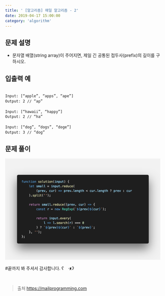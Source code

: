 ```yaml
---
title: ' [알고리즘] 매일 알고리즘 - 2'
date: 2019-04-17 15:00:00
category: 'algorithm'
---
```


문제 설명
-------

- 문자열 배열(string array)이 주어지면, 제일 긴 공통된 접두사(prefix)의 길이를 구하시오.

입출력 예
-------
```sh

Input: [“apple”, “apps”, “ape”]
Output: 2 // “ap”

Input: [“hawaii”, “happy”]
Output: 2 // “ha”

Input: [“dog”, “dogs”, “doge”]
Output: 3 // “dog”

```

문제 풀이
-------

![](../../../assets/everyday/everyday.2.solution.png)

#끝까지 봐 주셔서 감사합니다.  ʕ　·ᴥʔ

<br />

> 출처  <a href="https://mailprogramming.com" target="_blank">https://mailprogramming.com</a>
